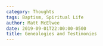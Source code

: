 ```yaml
---
category: Thoughts
tags: Baptism, Spiritual Life
author: Matt McElwee
date: 2019-09-01T22:00:00-0500
title: Genealogies and Testimonies
---
```



